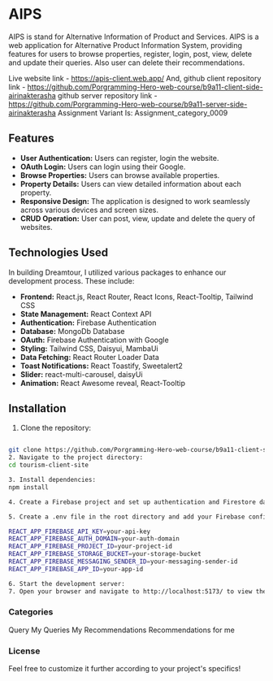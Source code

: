 # AIPS
AIPS is stand for Alternative Information of Product and Services. AIPS is a web application for Alternative Product Information System, providing features for users to browse properties, register, login, post, view, delete and update their queries. Also user can delete their recommendations.

Live website link - https://apis-client.web.app/
And,
github client repository link - https://github.com/Porgramming-Hero-web-course/b9a11-client-side-airinakterasha
github server repository link - https://github.com/Porgramming-Hero-web-course/b9a11-server-side-airinakterasha
Assignment Variant Is: Assignment_category_0009


## Features

- **User Authentication:** Users can register, login the website.
- **OAuth Login:** Users can login using their Google.
- **Browse Properties:** Users can browse available properties.
- **Property Details:** Users can view detailed information about each property.
- **Responsive Design:** The application is designed to work seamlessly across various devices and screen sizes.
- **CRUD Operation:** User can post, view, update and delete the query of websites.

## Technologies Used
In building Dreamtour, I utilized various packages to enhance our development process. These include:

- **Frontend:** React.js, React Router, React Icons, React-Tooltip, Tailwind CSS
- **State Management:** React Context API
- **Authentication:** Firebase Authentication
- **Database:** MongoDb Database
- **OAuth:** Firebase Authentication with Google 
- **Styling:** Tailwind CSS, Daisyui, MambaUi
- **Data Fetching:** React Router Loader Data
- **Toast Notifications:** React Toastify, Sweetalert2
- **Slider:** react-multi-carousel, daisyUi
- **Animation:** React Awesome reveal, React-Tooltip


## Installation

1. Clone the repository:

```bash

git clone https://github.com/Porgramming-Hero-web-course/b9a11-client-side-airinakterasha
2. Navigate to the project directory:
cd tourism-client-site

3. Install dependencies:
npm install

4. Create a Firebase project and set up authentication and Firestore database.

5. Create a .env file in the root directory and add your Firebase configuration:

REACT_APP_FIREBASE_API_KEY=your-api-key
REACT_APP_FIREBASE_AUTH_DOMAIN=your-auth-domain
REACT_APP_FIREBASE_PROJECT_ID=your-project-id
REACT_APP_FIREBASE_STORAGE_BUCKET=your-storage-bucket
REACT_APP_FIREBASE_MESSAGING_SENDER_ID=your-messaging-sender-id
REACT_APP_FIREBASE_APP_ID=your-app-id

6. Start the development server:
7. Open your browser and navigate to http://localhost:5173/ to view the application.
```

### Categories
Query
My Queries
My Recommendations
Recommendations for me


### License
Feel free to customize it further according to your project's specifics!

